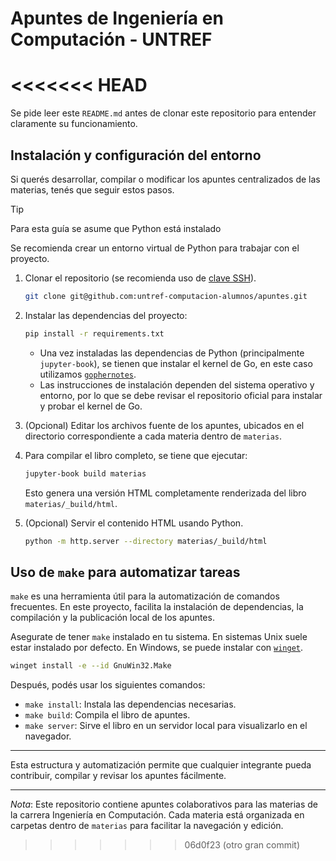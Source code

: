 # Apuntes de Ingeniería en Computación - UNTREF

# <<<<<<< HEAD

Se pide leer este `README.md` antes de clonar este repositorio para entender claramente su funcionamiento.

## Instalación y configuración del entorno

Si querés desarrollar, compilar o modificar los apuntes centralizados de las materias, tenés que seguir estos pasos.

> [!TIP]
> Para esta guía se asume que Python está instalado
>
> Se recomienda crear un entorno virtual de Python para trabajar con el proyecto.

1. Clonar el repositorio (se recomienda uso de [clave SSH](https://github.com/settings/keys)).

   ```sh
   git clone git@github.com:untref-computacion-alumnos/apuntes.git
   ```

2. Instalar las dependencias del proyecto:

   ```sh
   pip install -r requirements.txt
   ```

   - Una vez instaladas las dependencias de Python (principalmente `jupyter-book`), se tienen que instalar el kernel de Go, en este caso utilizamos [`gophernotes`](https://github.com/gopherdata/gophernotes).
   - Las instrucciones de instalación dependen del sistema operativo y entorno, por lo que se debe revisar el repositorio oficial para instalar y probar el kernel de Go.

3. (Opcional) Editar los archivos fuente de los apuntes, ubicados en el directorio correspondiente a cada materia dentro de `materias`.

4. Para compilar el libro completo, se tiene que ejecutar:

   ```sh
   jupyter-book build materias
   ```

   Esto genera una versión HTML completamente renderizada del libro `materias/_build/html`.

5. (Opcional) Servir el contenido HTML usando Python.

   ```sh
   python -m http.server --directory materias/_build/html
   ```

## Uso de `make` para automatizar tareas

`make` es una herramienta útil para la automatización de comandos frecuentes. En este proyecto, facilita la instalación de dependencias, la compilación y la publicación local de los apuntes.

Asegurate de tener `make` instalado en tu sistema. En sistemas Unix suele estar instalado por defecto. En Windows, se puede instalar con [`winget`](https://docs.microsoft.com/en-us/windows/package-manager/winget/).

```sh
winget install -e --id GnuWin32.Make
```

Después, podés usar los siguientes comandos:

- `make install`: Instala las dependencias necesarias.
- `make build`: Compila el libro de apuntes.
- `make server`: Sirve el libro en un servidor local para visualizarlo en el navegador.

---

Esta estructura y automatización permite que cualquier integrante pueda contribuir, compilar y revisar los apuntes fácilmente.

---

_Nota_: Este repositorio contiene apuntes colaborativos para las materias de la carrera Ingeniería en Computación. Cada materia está organizada en carpetas dentro de `materias` para facilitar la navegación y edición.

> > > > > > > 06d0f23 (otro gran commit)
